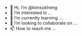 - 👋 Hi, I’m @kimsokheng
- 👀 I’m interested in ...
- 🌱 I’m currently learning ...
- 💞️ I’m looking to collaborate on ...
- 📫 How to reach me ...

<!---
kimsokheng/kimsokheng is a ✨ special ✨ repository because its `README.md` (this file) appears on your GitHub profile.
You can click the Preview link to take a look at your changes.
--->
